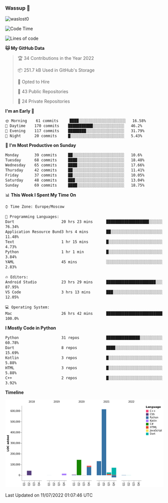 ### Wassup 👋

<p align="left"> <img src="https://komarev.com/ghpvc/?username=waslost0" alt="waslost0" /></p>

<!--START_SECTION:waka-->
![Code Time](http://img.shields.io/badge/Code%20Time-0%20secs-blue)

![Lines of code](https://img.shields.io/badge/From%20Hello%20World%20I%27ve%20Written-1%20Million%20lines%20of%20code-blue)

**🐱 My GitHub Data** 

> 🏆 34 Contributions in the Year 2022
 > 
> 📦 251.7 kB Used in GitHub's Storage 
 > 
> 💼 Opted to Hire
 > 
> 📜 43 Public Repositories 
 > 
> 🔑 24 Private Repositories  
 > 
**I'm an Early 🐤** 

```text
🌞 Morning    61 commits     ████░░░░░░░░░░░░░░░░░░░░░   16.58% 
🌆 Daytime    170 commits    ███████████░░░░░░░░░░░░░░   46.2% 
🌃 Evening    117 commits    ████████░░░░░░░░░░░░░░░░░   31.79% 
🌙 Night      20 commits     █░░░░░░░░░░░░░░░░░░░░░░░░   5.43%

```
📅 **I'm Most Productive on Sunday** 

```text
Monday       39 commits     ██░░░░░░░░░░░░░░░░░░░░░░░   10.6% 
Tuesday      68 commits     ████░░░░░░░░░░░░░░░░░░░░░   18.48% 
Wednesday    65 commits     ████░░░░░░░░░░░░░░░░░░░░░   17.66% 
Thursday     42 commits     ██░░░░░░░░░░░░░░░░░░░░░░░   11.41% 
Friday       37 commits     ██░░░░░░░░░░░░░░░░░░░░░░░   10.05% 
Saturday     48 commits     ███░░░░░░░░░░░░░░░░░░░░░░   13.04% 
Sunday       69 commits     ████░░░░░░░░░░░░░░░░░░░░░   18.75%

```


📊 **This Week I Spent My Time On** 

```text
⌚︎ Time Zone: Europe/Moscow

💬 Programming Languages: 
Dart                     20 hrs 23 mins      ███████████████████░░░░░░   76.34% 
Application Resource Bund3 hrs 4 mins        ██░░░░░░░░░░░░░░░░░░░░░░░   11.48% 
Text                     1 hr 15 mins        █░░░░░░░░░░░░░░░░░░░░░░░░   4.73% 
Python                   1 hr 1 min          █░░░░░░░░░░░░░░░░░░░░░░░░   3.84% 
YAML                     45 mins             ░░░░░░░░░░░░░░░░░░░░░░░░░   2.83%

🔥 Editors: 
Android Studio           23 hrs 29 mins      ██████████████████████░░░   87.95% 
VS Code                  3 hrs 13 mins       ███░░░░░░░░░░░░░░░░░░░░░░   12.05%

💻 Operating System: 
Mac                      26 hrs 42 mins      █████████████████████████   100.0%

```

**I Mostly Code in Python** 

```text
Python                   31 repos            ███████████████░░░░░░░░░░   60.78% 
Dart                     8 repos             ████░░░░░░░░░░░░░░░░░░░░░   15.69% 
Kotlin                   3 repos             █░░░░░░░░░░░░░░░░░░░░░░░░   5.88% 
HTML                     3 repos             █░░░░░░░░░░░░░░░░░░░░░░░░   5.88% 
C++                      2 repos             █░░░░░░░░░░░░░░░░░░░░░░░░   3.92%

```


**Timeline**

![Chart not found](https://raw.githubusercontent.com/waslost0/waslost0/master/charts/bar_graph.png) 


 Last Updated on 11/07/2022 01:07:46 UTC
<!--END_SECTION:waka-->

